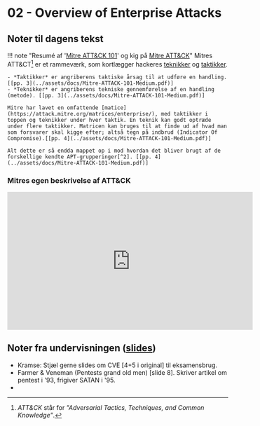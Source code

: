 # 02 - Overview of Enterprise Attacks

## Noter til dagens tekst

!!! note "Resumé af '[Mitre ATT&CK 101](../assets/docs/Mitre-ATTACK-101-Medium.pdf)' og kig på [Mitre ATT&CK](https://attack.mitre.org)"
    Mitres ATT&CT[^1] er et rammeværk, som kortlægger hackeres [teknikker](http://attack.mitre.org/techniques/enterprise/) og [taktikker](https://attack.mitre.org/tactics/enterprise/).    

    - *Taktikker* er angriberens taktiske årsag til at udføre en handling. [[pp. 3](../assets/docs/Mitre-ATTACK-101-Medium.pdf)]    
    - *Teknikker* er angriberens tekniske gennemførelse af en handling (metode). [[pp. 3](../assets/docs/Mitre-ATTACK-101-Medium.pdf)]    

    Mitre har lavet en omfattende [matice](https://attack.mitre.org/matrices/enterprise/), med taktikker i toppen og teknikker under hver taktik. En teknik kan godt optræde under flere taktikker. Matricen kan bruges til at finde ud af hvad man som forsvarer skal kigge efter; altså tegn på indbrud (Indicator Of Compromise).[[pp. 4](../assets/docs/Mitre-ATTACK-101-Medium.pdf)]    

    Alt dette er så endda mappet op i mod hvordan det bliver brugt af de forskellige kendte APT-grupperinger[^2]. [[pp. 4](../assets/docs/Mitre-ATTACK-101-Medium.pdf)]

### Mitres egen beskrivelse af ATT&CK

<center><iframe width="560" height="315" src="https://www.youtube.com/embed/EsvUUCrbhIE" frameborder="0" allow="accelerometer; autoplay; encrypted-media; gyroscope; picture-in-picture" allowfullscreen></iframe></center>


## Noter fra undervisningen ([slides](https://github.com/kramse/security-courses/blob/master/courses/system-and-software/system-security/2-overview-enterprise-attacks.pdf))

- Kramse: Stjæl gerne slides om CVE [4+5 i original] til eksamensbrug.
- Farmer & Veneman (Pentests grand old men) [slide 8]. Skriver artikel om pentest i '93, frigiver SATAN i '95.
-

[^1]: *ATT&CK* står for *"Adversarial Tactics, Techniques, and Common Knowledge"*.  
[^2]: *APT* står for *Advanced Persistent Threat*.

